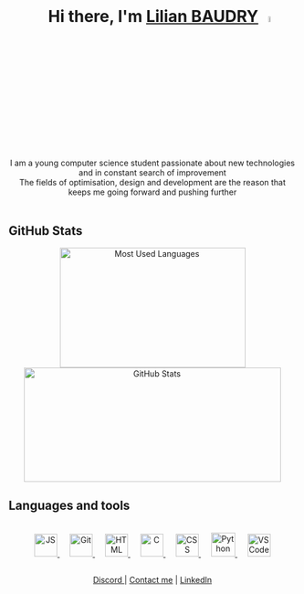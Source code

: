 <br>
<h1 align="center">
  &emsp;
  Hi there, I'm <a href="https://github.com/Irophin">Lilian BAUDRY</a>
  <img src="https://camo.githubusercontent.com/e8e7b06ecf583bc040eb60e44eb5b8e0ecc5421320a92929ce21522dbc34c891/68747470733a2f2f6d656469612e67697068792e636f6d2f6d656469612f6876524a434c467a6361737252346961377a2f67697068792e676966" width="5%">
</h1>

<p align="center">
	<br>
	<br>
I am a young computer science student passionate about new technologies and in constant search of improvement<br>
The fields of optimisation, design and development are the reason that keeps me going forward and pushing further
	<br>
	<br>
</p>

## GitHub Stats

<div align="center">
  <img alt="Most Used Languages" width="325" height="210" src = "https://github-readme-stats.vercel.app/api/top-langs/?username=irophin&langs_count=6&hide_border=true&theme=github_dark&custom_title=My%20Most%20Used%20Languages&layout=compact">

  <img alt="GitHub Stats" aligne="center" width="450" height="200" src="https://github-readme-stats.vercel.app/api?username=irophin&count_private=true&include_all_commits=true&hide_border=true&theme=github_dark&show_icons=true&custom_title=GitHub%20Stats&hide=prs">
</div>

## Languages and tools

<br>
<div align="center">
	<a target="_blank" href = "https://fr.wikipedia.org/wiki/JavaScript">
		<img height="40" width="40" alt="JS" src="https://cdn.jsdelivr.net/gh/devicons/devicon/icons/javascript/javascript-original.svg"/>
	</a>
	&emsp;
	<a target="_blank" href = "https://fr.wikipedia.org/wiki/Git">
		<img height="40" width="40" alt="Git" src="https://upload.wikimedia.org/wikipedia/commons/thumb/3/3f/Git_icon.svg/1920px-Git_icon.svg.png"/>
	</a>
	&emsp;
	<a target="_blank" href = "https://fr.wikipedia.org/wiki/HTML5">
		<img height="40" width="40" alt="HTML" src="https://cdn.jsdelivr.net/gh/devicons/devicon/icons/html5/html5-original.svg"/>
	</a>
	&emsp;
	<a target="_blank" href = "https://fr.wikipedia.org/wiki/C_(langage)">
		<img height="40" width="40" alt="C" src="https://cdn.jsdelivr.net/gh/devicons/devicon/icons/c/c-original.svg"/>
	</a>
	&emsp;
	<a target="_blank" href = "https://fr.wikipedia.org/wiki/Feuilles_de_style_en_cascade">
		<img height="40" width="40" alt="CSS" src="https://cdn.jsdelivr.net/gh/devicons/devicon/icons/css3/css3-original.svg"/>
	</a>
	&emsp;
	<a target="_blank" href = "https://fr.wikipedia.org/wiki/Python_(langage)">
		<img height="42" width="42" alt="Python" src="https://cdn.jsdelivr.net/gh/devicons/devicon/icons/python/python-original.svg"/>
	</a>
	&emsp;
	<a target="_blank" href = "https://fr.wikipedia.org/wiki/Visual_Studio_Code">
		<img height="40" width="40" alt="VS Code" src="https://cdn.jsdelivr.net/gh/devicons/devicon/icons/vscode/vscode-original.svg"/>
	</a>
</div>
 
## 

<div align="center">
  <a href="https://discord.com/users/931924110236327956/">Discord </a> |
  <a href="mailto:lilian.baudry21@gmail.com">Contact me</a> |
  <a href="https://www.linkedin.com/in/lilian-baudry/">LinkedIn</a>
</div>
